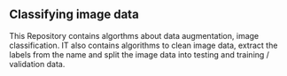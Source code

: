 ## Classifying image data  

This Repository contains algorthms about data augmentation, image classification. IT also contains algorithms to clean image data, extract the labels from the name and split the image data into testing and training / validation data. 

